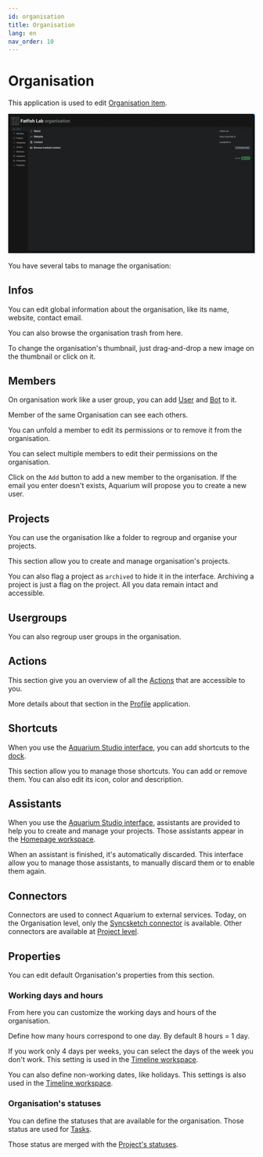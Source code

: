 ```yaml
---
id: organisation
title: Organisation
lang: en
nav_order: 10
---
```


# Organisation

This application is used to edit [Organisation item](../items/organisation.md).

![Organisation](../../_medias/screenshots/organisation.webp)

You have several tabs to manage the organisation:

## Infos

You can edit global information about the organisation, like its name, website, contact email.

You can also browse the organisation trash from here.

To change the organisation's thumbnail, just drag-and-drop a new image on the thumbnail or click on it.

## Members

On organisation work like a user group, you can add [User](../items/user.md) and [Bot](../items/bot.md) to it.

Member of the same Organisation can see each others.

You can unfold a member to edit its permissions or to remove it from the organisation.

You can select multiple members to edit their permissions on the organisation.

Click on the `Add` button to add a new member to the organisation. If the email you enter doesn't exists, Aquarium will propose you to create a new user.

## Projects

You can use the organisation like a folder to regroup and organise your projects.

This section allow you to create and manage organisation's projects.

You can also flag a project as `archived` to hide it in the interface. Archiving a project is just a flag on the project. All you data remain intact and accessible.

## Usergroups

You can also regroup user groups in the organisation.

## Actions

This section give you an overview of all the [Actions](../items/action.md) that are accessible to you.

More details about that section in the [Profile](./profile.md#actions) application.

## Shortcuts

When you use the [Aquarium Studio interface](../introduction/studio.md), you can add shortcuts to the [dock](../introduction/studio.md#dock).

This section allow you to manage those shortcuts. You can add or remove them. You can also edit its icon, color and description.

## Assistants

When you use the [Aquarium Studio interface](../introduction/studio.md), assistants are provided to help you to create and manage your projects. Those assistants appear in the [Homepage workspace](../workspaces/homepage.md).

When an assistant is finished, it's automatically discarded. This interface allow you to manage those assistants, to manually discard them or to enable them again.

## Connectors

Connectors are used to connect Aquarium to external services. Today, on the Organisation level, only the [Syncsketch connector](../../integrations/syncsketch.md) is available. Other connectors are available at [Project level](./projectsettings.md#connectors).

## Properties

You can edit default Organisation's properties from this section.

### Working days and hours

From here you can customize the working days and hours of the organisation.

Define how many hours correspond to one day. By default 8 hours = 1 day.

If you work only 4 days per weeks, you can select the days of the week you don't work. This setting is used in the [Timeline workspace](../workspaces/timeline.md).

You can also define non-working dates, like holidays. This settings is also used in the [Timeline workspace](../workspaces/timeline.md).

### Organisation's statuses

You can define the statuses that are available for the organisation. Those status are used for [Tasks](../items/task.md).

Those status are merged with the [Project's statuses](./projectsettings.md#properties).
